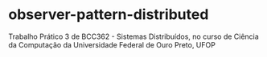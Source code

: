 # observer-pattern-distributed
Trabalho Prático 3 de BCC362 - Sistemas Distribuídos, no curso de Ciência da Computação da Universidade Federal de Ouro Preto, UFOP
